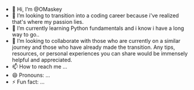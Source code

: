 - 👋 Hi, I’m @OMaskey
- 👀 I’m looking to transition into a coding career because i've realized that's where my passion lies.
- 🌱 I’m currently learning Python fundamentals and i know i have a long way to go..
- 💞️ I’m looking to collaborate with those who are currently on a similar journey and those who have already made the transition. Any tips, resources, or personal experiences you can share would be immensely helpful and appreciated.
- 📫 How to reach me ...
- 😄 Pronouns: ...
- ⚡ Fun fact: ...

<!---
OMaskey/OMaskey is a ✨ special ✨ repository because its `README.md` (this file) appears on your GitHub profile.
You can click the Preview link to take a look at your changes.
--->
